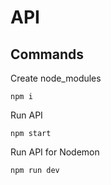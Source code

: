 # API

## Commands

Create node_modules
```
npm i
```

Run API
```
npm start
```

Run API for Nodemon
```
npm run dev
```